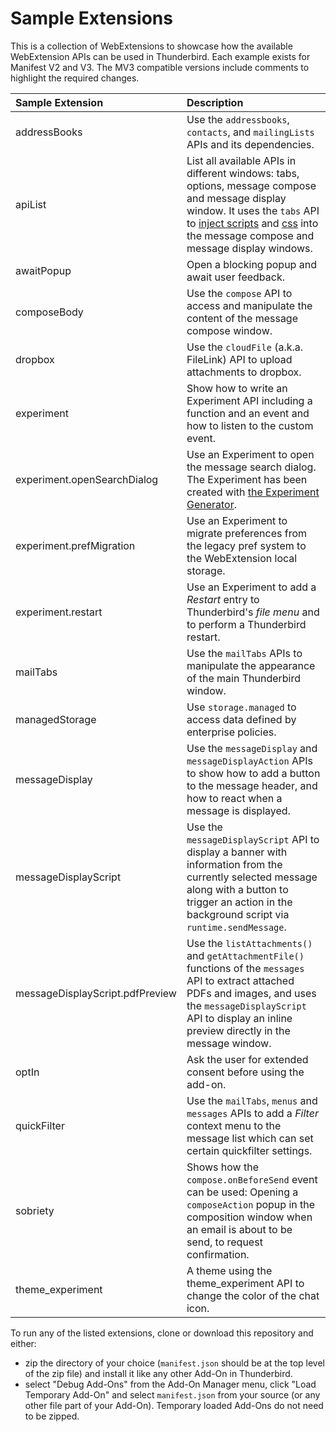 # Sample Extensions

This is a collection of WebExtensions to showcase how the available WebExtension APIs can be used in Thunderbird. Each example exists for Manifest V2 and V3. The MV3 compatible versions include comments to highlight the required changes.

| Sample Extension                | Description |
|:--------------------------------|:------------|
| addressBooks                    | Use the `addressbooks`, `contacts`, and `mailingLists` APIs and its dependencies. |
| apiList                         | List all available APIs in different windows: tabs, options, message compose and message display window. It uses the `tabs` API to [inject scripts](https://thunderbird-webextensions.readthedocs.io/en/latest/tabs.html#executescript-tabid-details) and [css](https://thunderbird-webextensions.readthedocs.io/en/latest/tabs.html#insertcss-tabid-details) into the message compose and message display windows. |
| awaitPopup                      | Open a blocking popup and await user feedback. |
| composeBody                     | Use the `compose` API to access and manipulate the content of the message compose window. |
| dropbox                         | Use the `cloudFile` (a.k.a. FileLink) API to upload attachments to dropbox. |
| experiment                      | Show how to write an Experiment API including a function and an event and how to listen to the custom event. |
| experiment.openSearchDialog     | Use an Experiment to open the message search dialog. The Experiment has been created with [the Experiment Generator](https://darktrojan.github.io/generator/generator.html).|
| experiment.prefMigration        | Use an Experiment to migrate preferences from the legacy pref system to the WebExtension local storage. |
| experiment.restart              | Use an Experiment to add a *Restart* entry to Thunderbird's *file menu* and to perform a Thunderbird restart. |
| mailTabs                        | Use the `mailTabs` APIs to manipulate the appearance of the main Thunderbird window.|
| managedStorage                  | Use `storage.managed` to access data defined by enterprise policies.|
| messageDisplay                  | Use the `messageDisplay` and `messageDisplayAction` APIs to show how to add a button to the message header, and how to react when a message is displayed.|
| messageDisplayScript            | Use the `messageDisplayScript` API to display a banner with information from the currently selected message along with a button to trigger an action in the background script via `runtime.sendMessage`. |
| messageDisplayScript.pdfPreview | Use the `listAttachments()` and `getAttachmentFile()` functions of the `messages` API to extract attached PDFs and images, and uses the `messageDisplayScript` API to display an inline preview directly in the message window. |
| optIn                           | Ask the user for extended consent before using the add-on.|
| quickFilter                     | Use the `mailTabs`, `menus` and `messages` APIs to add a *Filter* context menu to the message list which can set certain quickfilter settings. |
| sobriety                        | Shows how the `compose.onBeforeSend` event can be used: Opening a `composeAction` popup in the composition window when an email is about to be send, to request confirmation. |
| theme_experiment                | A theme using the theme_experiment API to change the color of the chat icon. |


To run any of the listed extensions, clone or download this repository and either:

* zip the directory of your choice (`manifest.json` should be at the top level of the zip file) and install it like any other Add-On in Thunderbird.
* select "Debug Add-Ons" from the Add-On Manager menu, click "Load Temporary Add-On" and select `manifest.json` from your source (or any other file part of your Add-On). Temporary loaded Add-Ons do not need to be zipped.
